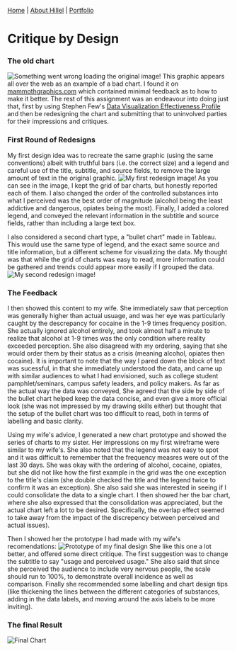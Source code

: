 [Home](https://hhochszt.github.io/94870-Portfolio) | [About Hillel](AboutHillel.md) | [Portfolio](Portfolio.md)

# Critique by Design

### The old chart
![Something went wrong loading the original image!](https://images.squarespace-cdn.com/content/v1/53cd915ce4b0216897eda42c/1437533383813-MJR7MIXP7M934L1RXEQS/ke17ZwdGBToddI8pDm48kKYZy17o5kj_AJqGAx_ZzSYUqsxRUqqbr1mOJYKfIPR7LoDQ9mXPOjoJoqy81S2I8PaoYXhp6HxIwZIk7-Mi3Tsic-L2IOPH3Dwrhl-Ne3Z2JD0CHI2WltApCnR9UczPOOgfuBSFzixjBooq44rAmOptJ7FN3X5-sPvnbvPhIz1B/infographic-4.jpg?format=1500w)
This graphic appears all over the web as an example of a bad chart. I found it on [mammothgraphics.com](http://mammothinfographics.com/blog/the-top-10-worst-infographics-of-all-time) which contained minimal feedback as to how to make it better. The rest of this assignment was an endeavour into doing just that, first by using Stephen Few's [Data Visualization Effectiveness Profile](http://www.perceptualedge.com/articles/visual_business_intelligence/data_visualization_effectiveness_profile.pdf) and then be redesigning the chart and submitting that to uninvolved parties for their impressions and critiques.

### First Round of Redesigns

My first design idea was to recreate the same graphic (using the same conventions) albeit with truthful bars (i.e. the correct size) and a legend and careful use of the title, subtitle, and source fields, to remove the large amount of text in the original graphic.
![My first redesign image!](https://dl3.pushbulletusercontent.com/UZn2omdtq83S82HVheCLyThfCT1eWyJ0/20200202_142025.jpg)
As you can see in the image, I kept the grid of bar charts, but honestly reported each of them. I also changed the order of the controlled substances into what I perceived was the best order of magnitude (alcohol being the least addictive and dangerous, opiates being the most). Finally, I added a colored legend, and conveyed the relevant information in the subtitle and source fields, rather than including a large text box.

I also considered a second chart type, a "bullet chart" made in Tableau. This would use the same type of legend, and the exact same source and title information, but a different scheme for visualizing the data. My thought was that while the grid of charts was easy to read, more information could be gathered and trends could appear more easily if I grouped the data.
![My second redesign image!](https://dl3.pushbulletusercontent.com/vIb29RPvquMWTyKRgnQcRrfiPcjEz3WJ/Bad%20infographic%20wireframe2.jpg)

### The Feedback

I then showed this content to my wife. She immediately saw that perception was generally higher than actual usuage, and was her eye was particularly caught by the descrepancy for cocaine in the 1-9 times frequency position. She actually ignored alcohol entirely, and took almost half a minute to realize that alcohol at 1-9 times was the only condition where reality exceeded perception. She also disagreed with my ordering, saying that she would order them by their status as a crisis (meaning alcohol, opiates then cocaine). 
It is important to note that the way I pared down the block of text was sucessful, in that she immediately understood the data, and came up with similar audiences to what I had envisioned, such as college student pamphlet/seminars, campus safety leaders, and policy makers. 
As far as the actual way the data was conveyed, She agreed that the side by side of the bullet chart helped keep the data concise, and even give a more official look (she was not impressed by my drawing skills either) but thought that the setup of the bullet chart was too difficult to read, both in terms of labelling and basic clarity.

Using my wife's advice, I generated a new chart prototype and showed the series of charts to my sister. Her impressions on my first wireframe were similar to my wife's. She also noted that the legend was not easy to spot and it was difficult to remember that the frequency measres were out of the last 30 days. She was okay with the ordering of alcohol, cocaine, opiates, but she did not like how the first example in the grid was the one exception to the title's claim (she double checked the title and the legend twice to confirm it was an exception). She also said she was interested in seeing if I could consolidate the data to a single chart.
I then showed her the bar chart, where she also expressed that the consolidation was appreciated, but the actual chart left a lot to be desired. Specifically, the overlap effect seemed to take away from the impact of the discrepency between perceived and actual issues).

Then I showed her the prototype I had made with my wife's recomendations:
![Prototype of my final design](https://dl3.pushbulletusercontent.com/b3qfjt7rtHN7TcT7BkEd8Ki448ItJtJV/Bad%20infographic%20in%20progress.jpg)
She like this one a lot better, and offered some direct critique. The first suggestion was to change the subtitle to say "usage and perceived usage." She also said that since she perceived the audience to include very nervous people, the scale should run to 100%, to demonstrate overall incidence as well as comparison. Finally she recommended some labelling and chart design tips (like thickening the lines between the different categories of substances, adding in the data labels, and moving around the axis labels to be more inviting).

### The final Result
![Final Chart](https://dl3.pushbulletusercontent.com/cfnwox5FNnzaIzdRRwpXyVFj1HDJZH3o/Bad%20Infographic%20Final%20Image.jpg)
